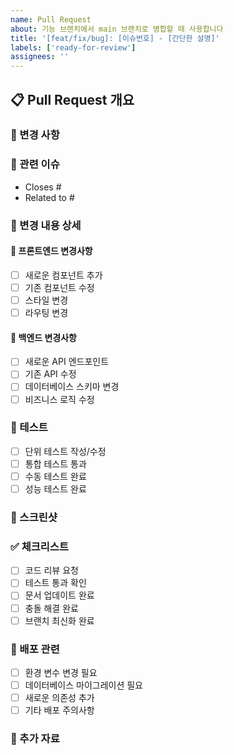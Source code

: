 ```yaml
---
name: Pull Request
about: 기능 브랜치에서 main 브랜치로 병합할 때 사용합니다
title: '[feat/fix/bug]: [이슈번호] - [간단한 설명]'
labels: ['ready-for-review']
assignees: ''
---
```


## 📋 Pull Request 개요

### 🎯 변경 사항
<!-- 이 PR에서 변경된 내용을 간단히 설명해주세요 -->

### 🔗 관련 이슈
<!-- 관련된 이슈 번호를 작성해주세요 -->
- Closes #
- Related to #

### 📝 변경 내용 상세
<!-- 구체적으로 어떤 파일들이 어떻게 변경되었는지 설명해주세요 -->

#### 🎨 프론트엔드 변경사항
- [ ] 새로운 컴포넌트 추가
- [ ] 기존 컴포넌트 수정
- [ ] 스타일 변경
- [ ] 라우팅 변경

#### 🔧 백엔드 변경사항
- [ ] 새로운 API 엔드포인트
- [ ] 기존 API 수정
- [ ] 데이터베이스 스키마 변경
- [ ] 비즈니스 로직 수정

### 🧪 테스트
<!-- 테스트 관련 내용을 작성해주세요 -->
- [ ] 단위 테스트 작성/수정
- [ ] 통합 테스트 통과
- [ ] 수동 테스트 완료
- [ ] 성능 테스트 완료

### 📸 스크린샷
<!-- UI 변경사항이 있다면 스크린샷을 첨부해주세요 -->

### ✅ 체크리스트
<!-- PR을 병합하기 전에 확인해야 할 사항들 -->
- [ ] 코드 리뷰 요청
- [ ] 테스트 통과 확인
- [ ] 문서 업데이트 완료
- [ ] 충돌 해결 완료
- [ ] 브랜치 최신화 완료

### 🚀 배포 관련
<!-- 배포와 관련된 특별한 사항이 있다면 작성해주세요 -->
- [ ] 환경 변수 변경 필요
- [ ] 데이터베이스 마이그레이션 필요
- [ ] 새로운 의존성 추가
- [ ] 기타 배포 주의사항

### 📎 추가 자료
<!-- 참고할 수 있는 자료나 링크가 있다면 첨부해주세요 -->
